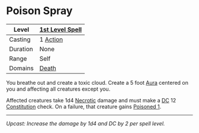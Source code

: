 # Poison Spray

| Level    | [1st Level Spell](1st%20Level%20Spells.md)                            |
| -------- | --------------------------------------------------------------------- |
| Casting  | 1 [Action](../../../../Game%20Procedures/Core%20Procedures/Action.md) |
| Duration | None                                                                  |
| Range    | Self                                                                  |
| Domains  | [Death](../../Spell%20Domains/Death.md)                               |

You breathe out and create a toxic cloud. Create a 5 foot [Aura](../../Areas%20of%20Effect/Aura.md) centered on you and affecting all creatures except you.

Affected creatures take 1d4 [Necrotic](../../../../Game%20Procedures/Combat/Damage%20Types/Necrotic.md) damage and must make a [DC](../../../../Game%20Procedures/Core%20Procedures/DC.md) 12 [Constitution](../../../../Player%20Characters/Abilities/Constitution.md) check. On a failure, that creature gains [Poisoned 1](../../../../Game%20Procedures/Conditions/Poisoned.md).

---
*Upcast: Increase the damage by 1d4 and DC by 2 per spell level.*
